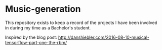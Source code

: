 # Music-generation
This repository exists to keep a record of the projects I have been involved in during my time as a Bachelor's student. 

Inspired by the blog post: http://danshiebler.com/2016-08-10-musical-tensorflow-part-one-the-rbm/
